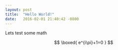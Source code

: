 ```yaml
---
layout: post
title:  "Hello World!"
date:   2016-02-01 21:40:42 -0800
---
```

Lets test some math

$$ \boxed{ e^{i\pi}+1=0 } $$
